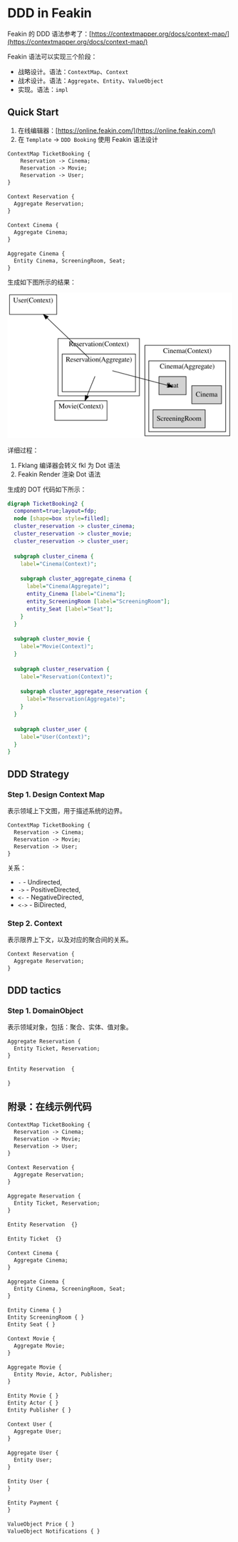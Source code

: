 # DDD in Feakin

Feakin 的 DDD 语法参考了：[https://contextmapper.org/docs/context-map/](https://contextmapper.org/docs/context-map/)

Feakin 语法可以实现三个阶段：

- 战略设计。语法：`ContextMap`、`Context`
- 战术设计。语法：`Aggregate`、`Entity`、`ValueObject`
- 实现。语法：`impl`

## Quick Start

1. 在线编辑器：[https://online.feakin.com/](https://online.feakin.com/)
2. 在 `Template` -> `DDD Booking` 使用 Feakin 语法设计

```feakin
ContextMap TicketBooking {
    Reservation -> Cinema;
    Reservation -> Movie;
    Reservation -> User;
}

Context Reservation {
  Aggregate Reservation;
}

Context Cinema {
  Aggregate Cinema;
}

Aggregate Cinema {
  Entity Cinema, ScreeningRoom, Seat;
}
```

生成如下图所示的结果：

![Basic Demo](../images/basic.svg)

详细过程：

1. Fklang 编译器会转义 fkl 为 Dot 语法 
2. Feakin Render 渲染 Dot 语法

生成的 DOT 代码如下所示：

```dot
digraph TicketBooking2 {
  component=true;layout=fdp;
  node [shape=box style=filled];
  cluster_reservation -> cluster_cinema;
  cluster_reservation -> cluster_movie;
  cluster_reservation -> cluster_user;

  subgraph cluster_cinema {
    label="Cinema(Context)";

    subgraph cluster_aggregate_cinema {
      label="Cinema(Aggregate)";
      entity_Cinema [label="Cinema"];
      entity_ScreeningRoom [label="ScreeningRoom"];
      entity_Seat [label="Seat"];
    }
  }

  subgraph cluster_movie {
    label="Movie(Context)";
  }

  subgraph cluster_reservation {
    label="Reservation(Context)";

    subgraph cluster_aggregate_reservation {
      label="Reservation(Aggregate)";
    }
  }

  subgraph cluster_user {
    label="User(Context)";
  }
}
```


## DDD Strategy 

### Step 1. Design Context Map

表示领域上下文图，用于描述系统的边界。

```feakin
ContextMap TicketBooking {
  Reservation -> Cinema;
  Reservation -> Movie;
  Reservation -> User;
}
```

关系：

- `-` - Undirected,
- `->` - PositiveDirected,
- `<-` - NegativeDirected,
- `<->` - BiDirected,

### Step 2. Context

表示限界上下文，以及对应的聚合间的关系。

```feakin
Context Reservation {
  Aggregate Reservation;
}
```

## DDD tactics

### Step 1. DomainObject

表示领域对象，包括：聚合、实体、值对象。

```feakin
Aggregate Reservation {
  Entity Ticket, Reservation;
}
```

```feakin
Entity Reservation  {
  
}
``` 

## 附录：在线示例代码

```
ContextMap TicketBooking {
  Reservation -> Cinema;
  Reservation -> Movie;
  Reservation -> User;
}

Context Reservation {
  Aggregate Reservation;
}

Aggregate Reservation {
  Entity Ticket, Reservation;
}

Entity Reservation  {}

Entity Ticket  {}

Context Cinema {
  Aggregate Cinema;
}

Aggregate Cinema {
  Entity Cinema, ScreeningRoom, Seat;
}

Entity Cinema { }
Entity ScreeningRoom { }
Entity Seat { }

Context Movie {
  Aggregate Movie;
}

Aggregate Movie {
  Entity Movie, Actor, Publisher;
}

Entity Movie { }
Entity Actor { }
Entity Publisher { }

Context User {
  Aggregate User;
}

Aggregate User {
  Entity User;
}

Entity User {
}

Entity Payment {
}

ValueObject Price { }
ValueObject Notifications { }
```
